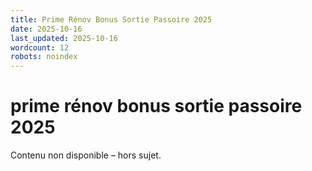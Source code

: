 ```yaml
---
title: Prime Rénov Bonus Sortie Passoire 2025
date: 2025-10-16
last_updated: 2025-10-16
wordcount: 12
robots: noindex
---
```


# prime rénov bonus sortie passoire 2025

Contenu non disponible – hors sujet.